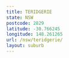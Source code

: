 ```yaml
---
title: TERIDGERIE
state: NSW
postcode: 2829
latitude: -30.766245
longitude: 148.261265
url: /nsw/teridgerie/
layout: suburb
---
```

